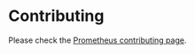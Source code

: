 # Contributing

Please check the [Prometheus contributing page](https://github.com/prometheus/prometheus/blob/master/CONTRIBUTING.md).

